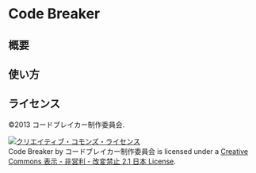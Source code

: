 # Code Breaker

## 概要

## 使い方

## ライセンス

©2013 コードブレイカー制作委員会.

<a rel="license" href="http://creativecommons.org/licenses/by-nc-nd/2.1/jp/"><img alt="クリエイティブ・コモンズ・ライセンス" style="border-width:0" src="http://i.creativecommons.org/l/by-nc-nd/2.1/jp/88x31.png" /></a><br /><span xmlns:dct="http://purl.org/dc/terms/" property="dct:title">Code Breaker</span> by <span xmlns:cc="http://creativecommons.org/ns#" property="cc:attributionName">コードブレイカー制作委員会</span> is licensed under a <a rel="license" href="http://creativecommons.org/licenses/by-nc-nd/2.1/jp/">Creative Commons 表示 - 非営利 - 改変禁止 2.1 日本 License</a>.

